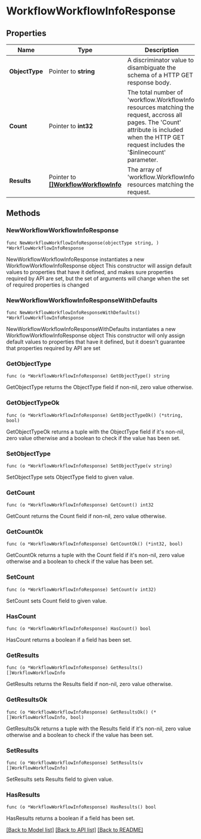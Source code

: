 # WorkflowWorkflowInfoResponse

## Properties

Name | Type | Description | Notes
------------ | ------------- | ------------- | -------------
**ObjectType** | Pointer to **string** | A discriminator value to disambiguate the schema of a HTTP GET response body. | 
**Count** | Pointer to **int32** | The total number of &#39;workflow.WorkflowInfo&#39; resources matching the request, accross all pages. The &#39;Count&#39; attribute is included when the HTTP GET request includes the &#39;$inlinecount&#39; parameter. | [optional] 
**Results** | Pointer to [**[]WorkflowWorkflowInfo**](workflow.WorkflowInfo.md) | The array of &#39;workflow.WorkflowInfo&#39; resources matching the request. | [optional] 

## Methods

### NewWorkflowWorkflowInfoResponse

`func NewWorkflowWorkflowInfoResponse(objectType string, ) *WorkflowWorkflowInfoResponse`

NewWorkflowWorkflowInfoResponse instantiates a new WorkflowWorkflowInfoResponse object
This constructor will assign default values to properties that have it defined,
and makes sure properties required by API are set, but the set of arguments
will change when the set of required properties is changed

### NewWorkflowWorkflowInfoResponseWithDefaults

`func NewWorkflowWorkflowInfoResponseWithDefaults() *WorkflowWorkflowInfoResponse`

NewWorkflowWorkflowInfoResponseWithDefaults instantiates a new WorkflowWorkflowInfoResponse object
This constructor will only assign default values to properties that have it defined,
but it doesn't guarantee that properties required by API are set

### GetObjectType

`func (o *WorkflowWorkflowInfoResponse) GetObjectType() string`

GetObjectType returns the ObjectType field if non-nil, zero value otherwise.

### GetObjectTypeOk

`func (o *WorkflowWorkflowInfoResponse) GetObjectTypeOk() (*string, bool)`

GetObjectTypeOk returns a tuple with the ObjectType field if it's non-nil, zero value otherwise
and a boolean to check if the value has been set.

### SetObjectType

`func (o *WorkflowWorkflowInfoResponse) SetObjectType(v string)`

SetObjectType sets ObjectType field to given value.


### GetCount

`func (o *WorkflowWorkflowInfoResponse) GetCount() int32`

GetCount returns the Count field if non-nil, zero value otherwise.

### GetCountOk

`func (o *WorkflowWorkflowInfoResponse) GetCountOk() (*int32, bool)`

GetCountOk returns a tuple with the Count field if it's non-nil, zero value otherwise
and a boolean to check if the value has been set.

### SetCount

`func (o *WorkflowWorkflowInfoResponse) SetCount(v int32)`

SetCount sets Count field to given value.

### HasCount

`func (o *WorkflowWorkflowInfoResponse) HasCount() bool`

HasCount returns a boolean if a field has been set.

### GetResults

`func (o *WorkflowWorkflowInfoResponse) GetResults() []WorkflowWorkflowInfo`

GetResults returns the Results field if non-nil, zero value otherwise.

### GetResultsOk

`func (o *WorkflowWorkflowInfoResponse) GetResultsOk() (*[]WorkflowWorkflowInfo, bool)`

GetResultsOk returns a tuple with the Results field if it's non-nil, zero value otherwise
and a boolean to check if the value has been set.

### SetResults

`func (o *WorkflowWorkflowInfoResponse) SetResults(v []WorkflowWorkflowInfo)`

SetResults sets Results field to given value.

### HasResults

`func (o *WorkflowWorkflowInfoResponse) HasResults() bool`

HasResults returns a boolean if a field has been set.


[[Back to Model list]](../README.md#documentation-for-models) [[Back to API list]](../README.md#documentation-for-api-endpoints) [[Back to README]](../README.md)


